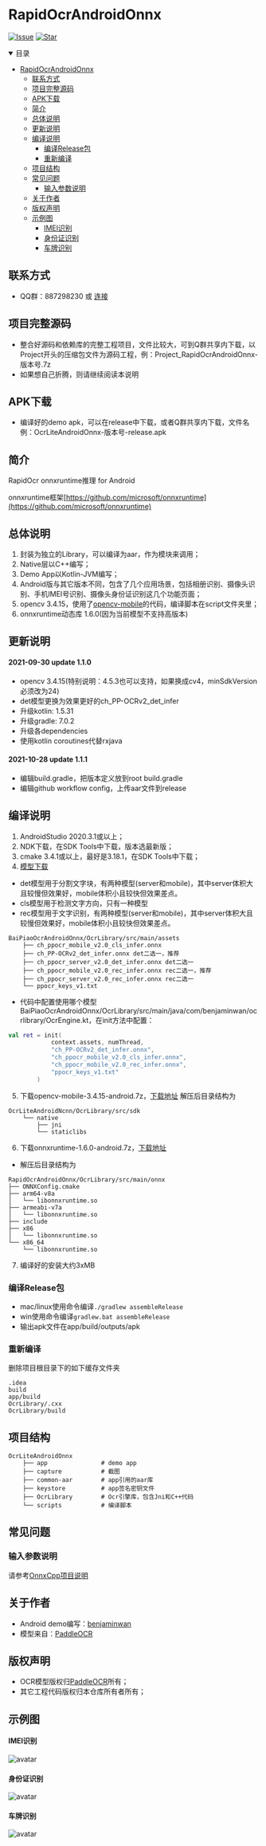 # RapidOcrAndroidOnnx

[![Issue](https://img.shields.io/github/issues/RapidAI/RapidOcrAndroidOnnx.svg)](https://github.com/RapidAI/RapidOcrAndroidOnnx/issues)
[![Star](https://img.shields.io/github/stars/RapidAI/RapidOcrAndroidOnnx.svg)](https://github.com/RapidAI/RapidOcrAndroidOnnx)

<details open>
    <summary>目录</summary>

- [RapidOcrAndroidOnnx](#RapidOcrAndroidOnnx)
    - [联系方式](#联系方式)
    - [项目完整源码](#项目完整源码)
    - [APK下载](#APK下载)
    - [简介](#简介)
    - [总体说明](#总体说明)
    - [更新说明](#更新说明)
    - [编译说明](#编译说明)
        - [编译Release包](#编译Release包)
        - [重新编译](#重新编译)
    - [项目结构](#项目结构)
    - [常见问题](#常见问题)
        - [输入参数说明](#输入参数说明)
    - [关于作者](#关于作者)
    - [版权声明](#版权声明)
    - [示例图](#示例图)
        - [IMEI识别](#IMEI识别)
        - [身份证识别](#身份证识别)
        - [车牌识别](#车牌识别)

</details>

## 联系方式

* QQ群：887298230 或 [连接](https://jq.qq.com/?_wv=1027&k=P9b3olx6)

## 项目完整源码

* 整合好源码和依赖库的完整工程项目，文件比较大，可到Q群共享内下载，以Project开头的压缩包文件为源码工程，例：Project_RapidOcrAndroidOnnx-版本号.7z
* 如果想自己折腾，则请继续阅读本说明

## APK下载

* 编译好的demo apk，可以在release中下载，或者Q群共享内下载，文件名例：OcrLiteAndroidOnnx-版本号-release.apk

## 简介

RapidOcr onnxruntime推理 for Android

onnxruntime框架[https://github.com/microsoft/onnxruntime](https://github.com/microsoft/onnxruntime)

## 总体说明

1. 封装为独立的Library，可以编译为aar，作为模块来调用；
2. Native层以C++编写；
3. Demo App以Kotlin-JVM编写；
4. Android版与其它版本不同，包含了几个应用场景，包括相册识别、摄像头识别、手机IMEI号识别、摄像头身份证识别这几个功能页面；
5. opencv 3.4.15，使用了[opencv-mobile](https://github.com/nihui/opencv-mobile)的代码，编译脚本在script文件夹里；
6. onnxruntime动态库 1.6.0(因为当前模型不支持高版本)

## 更新说明

#### 2021-09-30 update 1.1.0

* opencv 3.4.15(特别说明：4.5.3也可以支持，如果换成cv4，minSdkVersion必须改为24)
* det模型更换为效果更好的ch_PP-OCRv2_det_infer
* 升级kotlin: 1.5.31
* 升级gradle: 7.0.2
* 升级各dependencies
* 使用kotlin coroutines代替rxjava

#### 2021-10-28 update 1.1.1

* 编辑build.gradle，把版本定义放到root build.gradle
* 编辑github workflow config，上传aar文件到release

## 编译说明

1. AndroidStudio 2020.3.1或以上；
2. NDK下载，在SDK Tools中下载，版本选最新版；
3. cmake 3.4.1或以上，最好是3.18.1，在SDK Tools中下载；
4. [模型下载](https://github.com/RapidAI/RapidOcrAndroidOnnx/releases/download/1.0.1/RapidOcrOnnxModel-20210930.7z)
* det模型用于分割文字块，有两种模型(server和mobile)，其中server体积大且较慢但效果好，mobile体积小且较快但效果差点。
* cls模型用于检测文字方向，只有一种模型
* rec模型用于文字识别，有两种模型(server和mobile)，其中server体积大且较慢但效果好，mobile体积小且较快但效果差点。
```
BaiPiaoOcrAndroidOnnx/OcrLibrary/src/main/assets
    ├── ch_ppocr_mobile_v2.0_cls_infer.onnx
    ├── ch_PP-OCRv2_det_infer.onnx det二选一，推荐
    ├── ch_ppocr_server_v2.0_det_infer.onnx det二选一
    ├── ch_ppocr_mobile_v2.0_rec_infer.onnx rec二选一，推荐
    ├── ch_ppocr_server_v2.0_rec_infer.onnx rec二选一
    └── ppocr_keys_v1.txt
```
* 代码中配置使用哪个模型
BaiPiaoOcrAndroidOnnx/OcrLibrary/src/main/java/com/benjaminwan/ocrlibrary/OcrEngine.kt，在init方法中配置：
```kotlin
val ret = init(
            context.assets, numThread,
            "ch_PP-OCRv2_det_infer.onnx",
            "ch_ppocr_mobile_v2.0_cls_infer.onnx",
            "ch_ppocr_mobile_v2.0_rec_infer.onnx",
            "ppocr_keys_v1.txt"
        )
```

5. 下载opencv-mobile-3.4.15-android.7z，[下载地址](https://gitee.com/benjaminwan/ocr-lite-android-ncnn/attach_files/843219/download/opencv-mobile-3.4.15-android.7z)
解压后目录结构为

```
OcrLiteAndroidNcnn/OcrLibrary/src/sdk
    └── native
        ├── jni
        └── staticlibs
```

6. 下载onnxruntime-1.6.0-android.7z，[下载地址](https://gitee.com/benjaminwan/ocr-lite-android-onnx/releases/v1.0.0.20201022)

* 解压后目录结构为
```
RapidOcrAndroidOnnx/OcrLibrary/src/main/onnx
├── ONNXConfig.cmake
├── arm64-v8a
│   └── libonnxruntime.so
├── armeabi-v7a
│   └── libonnxruntime.so
├── include
├── x86
│   └── libonnxruntime.so
└── x86_64
    └── libonnxruntime.so
```

7. 编译好的安装大约3xMB


### 编译Release包

* mac/linux使用命令编译```./gradlew assembleRelease```
* win使用命令编译```gradlew.bat assembleRelease```
* 输出apk文件在app/build/outputs/apk

### 重新编译

删除项目根目录下的如下缓存文件夹

```
.idea
build
app/build
OcrLibrary/.cxx
OcrLibrary/build
```

## 项目结构

```
OcrLiteAndroidOnnx
    ├── app               # demo app
    ├── capture           # 截图
    ├── common-aar        # app引用的aar库
    ├── keystore          # app签名密钥文件
    ├── OcrLibrary        # Ocr引擎库，包含Jni和C++代码
    └── scripts           # 编译脚本
```

## 常见问题

### 输入参数说明

请参考[OnnxCpp项目说明](https://github.com/RapidAI/RapidOCR/tree/main/cpp)

## 关于作者

* Android demo编写：[benjaminwan](https://github.com/benjaminwan)
* 模型来自：[PaddleOCR](https://github.com/PaddlePaddle/PaddleOCR)

## 版权声明

- OCR模型版权归[PaddleOCR](https://github.com/PaddlePaddle/PaddleOCR)所有；
- 其它工程代码版权归本仓库所有者所有；

## 示例图

#### IMEI识别

![avatar](capture/detect_IMEI.gif)

#### 身份证识别

![avatar](capture/detect_id_card.gif)

#### 车牌识别

![avatar](capture/detect_plate.gif)

